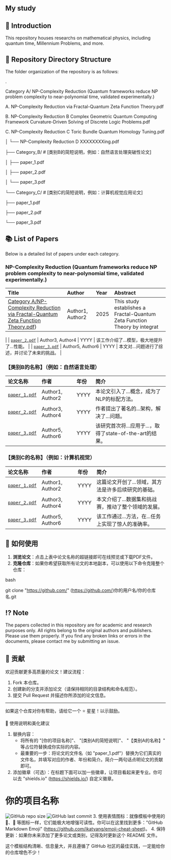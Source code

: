 ## My study



## 📖 Introduction

This repository houses researchs on mathematical physics, including quantum time, Millennium Problems, and more.

## 📁 Repository Directory Structure 

The folder organization of the repository is as follows:

.

 Category A/    NP-Complexity Reduction (Quantum frameworks reduce NP problem complexity to near-polynomial time, validated experimentally.)

A.  NP-Complexity Reduction via Fractal-Quantum Zeta  Function Theory.pdf

B.  NP-Complexity Reduction B Complex Geometric Quantum Computing Framework Curvature-Driven Solving of Discrete Logic Problems.pdf

C.  NP-Complexity Reduction C Toric  Bundle Quantum Homology Tuning.pdf

│   └── NP-Complexity Reduction D XXXXXXXXing.pdf


├── Category_B/          # [类别B的简短说明，例如：自然语言处理突破性论文]

│   ├── paper_1.pdf

│   ├── paper_2.pdf

│   └── paper_3.pdf

└── Category_C/          # [类别C的简短说明，例如：计算机视觉应用论文]

├── paper_1.pdf

├── paper_2.pdf

└── paper_3.pdf


## 📚 List of Papers

Below is a detailed list of papers under each category.

###  NP-Complexity Reduction (Quantum frameworks reduce NP problem complexity to near-polynomial time, validated experimentally.)

| Title | Author | Year | Abstract |
| :--- | :--- | :--- | :--- |
| [Category A/NP-Complexity Reduction via Fractal-Quantum Zeta  Function Theory.pdf](https://doi.org/10.5281/zenodo.16866928)) | Author1, Author2 | 2025 |  This study establishes a Fractal-Quantum Zeta Function Theory by integrat
 |
| [`paper_2.pdf`](Category_A/paper_2.pdf) | Author3, Author4 | YYYY | 该工作介绍了...模型，极大地提升了...性能。 |
| [`paper_3.pdf`](Category_A/paper_3.pdf) | Author5, Author6 | YYYY | 本文对...问题进行了综述，并讨论了未来的挑战。 |

### 【类别B的名称】（例如：**自然语言处理**）
| 论文名称 | 作者 | 年份 | 简介 |
| :--- | :--- | :--- | :--- |
| [`paper_1.pdf`](Category_B/paper_1.pdf) | Author1, Author2 | YYYY | 本论文引入了...概念，成为了NLP的标配方法。 |
| [`paper_2.pdf`](Category_B/paper_2.pdf) | Author3, Author4 | YYYY | 作者提出了著名的...架构，解决了...问题。 |
| [`paper_3.pdf`](Category_B/paper_3.pdf) | Author5, Author6 | YYYY | 该研究首次将...应用于...，取得了state-of-the-art的结果。 |

### 【类别C的名称】（例如：**计算机视觉**）
| 论文名称 | 作者 | 年份 | 简介 |
| :--- | :--- | :--- | :--- |
| [`paper_1.pdf`](Category_C/paper_1.pdf) | Author1, Author2 | YYYY | 这篇论文开创了...领域，其方法是许多后续研究的基础。 |
| [`paper_2.pdf`](Category_C/paper_2.pdf) | Author3, Author4 | YYYY | 本文介绍了...数据集和挑战赛，推动了整个领域的发展。 |
| [`paper_3.pdf`](Category_C/paper_3.pdf) | Author5, Author6 | YYYY | 该工作通过...方法，在...任务上实现了惊人的准确率。 |

## 🚀 如何使用

1.  **浏览论文**：点击上表中论文名称的超链接即可在线预览或下载PDF文件。
2.  **克隆仓库**：如果你希望获取所有论文的本地副本，可以使用以下命令克隆整个仓库：

bash

git clone "https://github.com/" (https://github.com/)你的用户名/你的仓库名.git


## ⁉️ Note​
The papers collected in this repository are for academic and research purposes only.
All rights belong to the original authors and publishers. Please use them properly.
If you find any broken links or errors in the documents, please contact me by submitting an issue.

## 🤝 贡献

欢迎贡献更多高质量的论文！建议流程：
1.  Fork 本仓库。
2.  创建新的分支并添加论文（请保持相同的目录结构和命名规范）。
3.  提交 Pull Request 并描述你所添加的论文信息。

---

如果这个仓库对你有帮助，请给它一个 ⭐️ 星星！以示鼓励。

🎨 使用说明和美化建议

1. 替换内容：
   * 将所有的 
"[你的项目名称]"、
"[类别A的简短说明]"、
"【类别A的名称】" 等占位符替换成你实际的内容。
   * 最重要的一步：将论文的文件名（如 
"paper_1.pdf"）替换为它们真实的文件名，并填写对应的作者、年份和简介。简介一两句话点明论文的贡献即可。
2. 添加徽章（可选）：在标题下面可以加一些徽章，让项目看起来更专业。你可以去 "shields.io" (https://shields.io/) 自定义徽章。
# 你的项目名称

![GitHub repo size](https://img.shields.io/github/repo-size/你的用户名/你的仓库名?style=flat-square)
![GitHub last commit](https://img.shields.io/github/last-commit/你的用户名/你的仓库名?style=flat-square)
3. 使用表情图标：就像模板中使用的 📖、📁 等图标一样，它们能极大地增强可读性。你可以在这里找到更多："GitHub Markdown Emoji" (https://github.com/ikatyang/emoji-cheat-sheet)。
4. 保持更新：如果你未来添加了更多论文或类别，记得及时更新这个 README 文件。

这个模板结构清晰、信息量大，并且遵循了 GitHub 社区的最佳实践，一定能给你的仓库增色不少！
